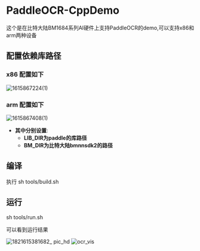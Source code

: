# PaddleOCR-CppDemo
这个是在比特大陆BM1684系列AI硬件上支持PaddleOCR的demo,可以支持x86和arm两种设备

## 配置依赖库路径
### x86 配置如下
![1615867224(1)](https://user-images.githubusercontent.com/19307549/111254095-48fcd680-864f-11eb-8fc1-eda17535b97a.jpg)


### arm 配置如下
![1615867408(1)](https://user-images.githubusercontent.com/19307549/111254298-b3ae1200-864f-11eb-95a8-3afcca7f8123.jpg)



- **其中分别设置**:  
    - **LIB_DIR为paddle的库路径**
    - **BM_DIR为比特大陆bmnnsdk2的路径**
  

## 编译

执行 sh tools/build.sh

## 运行

sh tools/run.sh

可以看到运行结果

![1821615381682_ pic_hd](https://user-images.githubusercontent.com/49897975/110634280-c2766e00-81e4-11eb-9517-a0d496911566.jpg)
![ocr_vis](https://user-images.githubusercontent.com/49897975/110634314-cacea900-81e4-11eb-978a-0053cba017bc.png)

